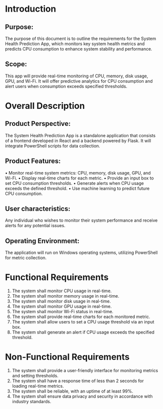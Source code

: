 # Introduction

## Purpose:

The purpose of this document is to outline the requirements for the System Health
Prediction App, which monitors key system health metrics and predicts CPU
consumption to enhance system stability and performance.

## Scope:

This app will provide real-time monitoring of CPU, memory, disk usage, GPU, and
Wi-Fi. It will offer predictive analytics for CPU consumption and alert users when
consumption exceeds specified thresholds.

# Overall Description

## Product Perspective:

The System Health Prediction App is a standalone application that consists of a frontend
developed in React and a backend powered by Flask. It will integrate PowerShell scripts for
data collection.

## Product Features:

• Monitor real-time system metrics: CPU, memory, disk usage, GPU, and Wi-Fi.
• Display real-time charts for each metric.
• Provide an input box to set CPU consumption thresholds.
• Generate alerts when CPU usage exceeds the defined threshold.
• Use machine learning to predict future CPU consumption.

## User characteristics:

Any individual who wishes to monitor their system performance and receive alerts for any
potential issues.

## Operating Environment:

The application will run on Windows operating systems, utilizing PowerShell for metric
collection.


# Functional Requirements

1. The system shall monitor CPU usage in real-time.
2. The system shall monitor memory usage in real-time.
3. The system shall monitor disk usage in real-time.
4. The system shall monitor GPU usage in real-time.
5. The system shall monitor Wi-Fi status in real-time.
6. The system shall provide real-time charts for each monitored metric.
7. The system shall allow users to set a CPU usage threshold via an input box.
8. The system shall generate an alert if CPU usage exceeds the specified threshold.

# Non-Functional Requirements

1. The system shall provide a user-friendly interface for monitoring metrics and setting
thresholds.
2. The system shall have a response time of less than 2 seconds for loading real-time
metrics.
3. The system shall be reliable, with an uptime of at least 99%.
4. The system shall ensure data privacy and security in accordance with industry
standards.
